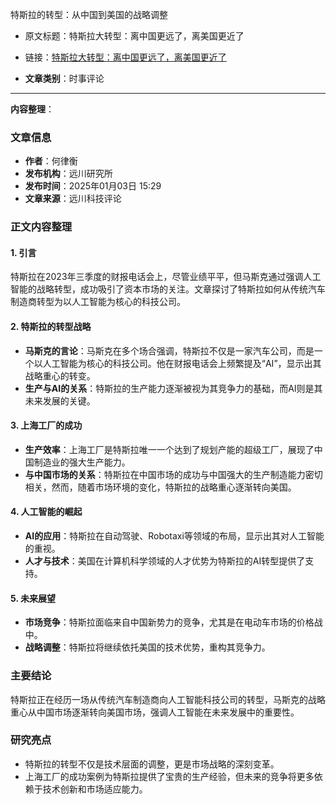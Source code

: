特斯拉的转型：从中国到美国的战略调整
- 原文标题：特斯拉大转型：离中国更远了，离美国更近了
- 链接：[特斯拉大转型：离中国更远了，离美国更近了](https://mp.weixin.qq.com/s/e79zRqxm2q8auEXke9e7PQ)

- **文章类别**：时事评论

---
**内容整理**：

### 文章信息
- **作者**：何律衡
- **发布机构**：远川研究所
- **发布时间**：2025年01月03日 15:29
- **文章来源**：远川科技评论

### 正文内容整理

#### 1. 引言
特斯拉在2023年三季度的财报电话会上，尽管业绩平平，但马斯克通过强调人工智能的战略转型，成功吸引了资本市场的关注。文章探讨了特斯拉如何从传统汽车制造商转型为以人工智能为核心的科技公司。

#### 2. 特斯拉的转型战略
- **马斯克的言论**：马斯克在多个场合强调，特斯拉不仅是一家汽车公司，而是一个以人工智能为核心的科技公司。他在财报电话会上频繁提及“AI”，显示出其战略重心的转变。
- **生产与AI的关系**：特斯拉的生产能力逐渐被视为其竞争力的基础，而AI则是其未来发展的关键。

#### 3. 上海工厂的成功
- **生产效率**：上海工厂是特斯拉唯一一个达到了规划产能的超级工厂，展现了中国制造业的强大生产能力。
- **与中国市场的关系**：特斯拉在中国市场的成功与中国强大的生产制造能力密切相关，然而，随着市场环境的变化，特斯拉的战略重心逐渐转向美国。

#### 4. 人工智能的崛起
- **AI的应用**：特斯拉在自动驾驶、Robotaxi等领域的布局，显示出其对人工智能的重视。
- **人才与技术**：美国在计算机科学领域的人才优势为特斯拉的AI转型提供了支持。

#### 5. 未来展望
- **市场竞争**：特斯拉面临来自中国新势力的竞争，尤其是在电动车市场的价格战中。
- **战略调整**：特斯拉将继续依托美国的技术优势，重构其竞争力。

### 主要结论
特斯拉正在经历一场从传统汽车制造商向人工智能科技公司的转型，马斯克的战略重心从中国市场逐渐转向美国市场，强调人工智能在未来发展中的重要性。

### 研究亮点
- 特斯拉的转型不仅是技术层面的调整，更是市场战略的深刻变革。
- 上海工厂的成功案例为特斯拉提供了宝贵的生产经验，但未来的竞争将更多依赖于技术创新和市场适应能力。